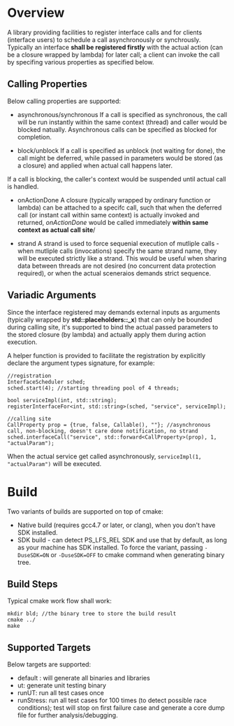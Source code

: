 Overview
===========
A library providing facilities to register interface calls and for clients (interface users) to schedule a call asynchronously or synchrously. Typically an interface **shall be registered firstly** with the actual action (can be a closure wrapped by lambda) for later call; a client can invoke the call by specifing various properties as specified below.

Calling Properties
--------------------
Below calling properties are supported:

* asynchronous/synchronous
If a call is specified as synchronous, the call will be run instantly within the same context (thread) and caller would be blocked natually. Asynchronous calls can be specified as blocked for completion.

* block/unblock
If a call is specified as unblock (not waiting for done), the call might be deferred, while passed in parameters would be stored (as a closure) and applied when actual call happens later.

If a call is blocking, the caller's context would be suspended until actual call is handled.

* onActionDone
A closure (typically wrapped by ordinary function or lambda) can be attached to a specifc call, such that when the deferred call (or instant call within same context) is actually invoked and returned, *onActionDone* would be called immediately **within same context as actual call site**/ 

* strand
A strand is used to force sequenial execution of mutliple calls - when mutliple calls (invocations) specify the same strand name, they will be executed strictly like a strand. This would be useful when sharing data between threads are not desired (no concurrent data protection required), or when the actual sceneraios demands strict sequence.

Variadic Arguments
---------------------
Since the interface registered may demands external inputs as arguments (typically wrapped by **std::placeholders::_x**) that can only be bounded during calling site, it's supported to bind the actual passed parameters to the stored closure (by lambda) and actually apply them during action execution.

A helper function is provided to facilitate the registration by explicitly declare the argument types signature, for example:
    
    //registration
    InterfaceScheduler sched;
    sched.start(4); //starting threading pool of 4 threads;

    bool serviceImpl(int, std::string);
    registerInterfaceFor<int, std::string>(sched, "service", serviceImpl);

    //calling site
    CallProperty prop = {true, false, Callable(), ""}; //asynchronous call, non-blocking, doesn't care done notification, no strand
    sched.interfaceCall("service", std::forward<CallProperty>(prop), 1, "actualParam");

When the actual service get called asynchronously, `serviceImpl(1, "actualParam")` will be executed.

Build
======
Two variants of builds are supported on top of cmake:
* Native build (requires gcc4.7 or later, or clang), when you don't have SDK installed.
* SDK build - can detect PS_LFS_REL SDK and use that by default, as long as your machine has SDK installed.
To force the variant, passing `-DuseSDK=ON` or `-DuseSDK=OFF` to cmake command when generating binary tree.

Build Steps
-------------
Typical cmake work flow shall work:

    mkdir bld; //the binary tree to store the build result
    cmake ../
    make

Supported Targets
--------------------
Below targets are supported:
* default : will generate all binaries and libraries
* ut: generate unit testing binary
* runUT: run all test cases once
* runStress: run all test cases for 100 times (to detect possible race conditions); test will stop on first failure case and generate a core dump file for further analysis/debugging.


